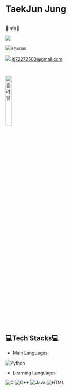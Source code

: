 # TaekJun Jung
<br>
🎈Info🎈

<a href = "https://www.instagram.com/iamtaekjun._.y/" target = "_blank"><img src = "https://img.shields.io/badge/instagram-E4405F.svg?style=flat&logo=Instagram&logoColor=white"/></a>

<img src = "https://img.shields.io/badge/Discord-5865F2.svg?style=flat&logo=Discord&logoColor=white"/><font size = "1">택준#8280</font>

<img src = "https://img.shields.io/badge/Gmail-EA4335.svg?style=flat&logo=Gmail&logoColor=white"/> <jtj72272503@gmail.com>

<p><br></p>
<img src = "https://coinpan.com/files/attach/images/209/911/917/056/7a3b27fc19b173f3c3cd8e704318604b.jpg" alt = "졸려잉" height = 20% width = 20%>

## 💻Tech Stacks💻

- Main Languages

<img alt = "Python" src = "https://img.shields.io/badge/Python-3776AB.svg?style=flat&logo=Python&logoColor=white"/>             

- Learning Languages

<img alt = "C" src = "https://img.shields.io/badge/C-A8B9CC.svg?style=flat&logo=C&logoColor=white"/> <img alt = "C++" src = 
"https://img.shields.io/badge/C++-00599C.svg?style=flat&logo=C%2B%2B&logoColor=white"/>              <img alt = "Java" src = 
"https://img.shields.io/badge/Java-A100FF.svg?style=flat&logo=OpenJDK&logoColor=white"/>             <img alt = "HTML" src = 
"https://img.shields.io/badge/HTML-E34F26.svg?style=flat&logo=HTML5&logoColor=white"/>

